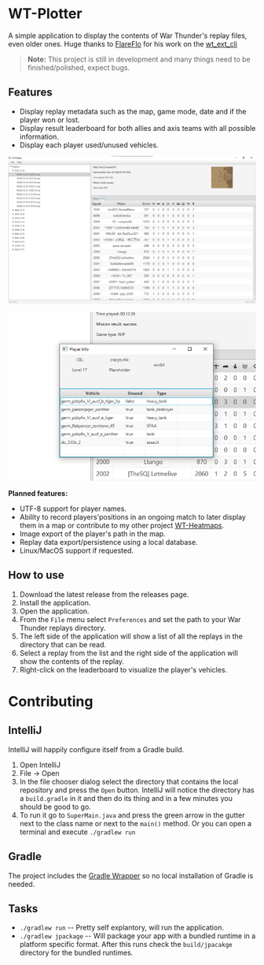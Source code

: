 # WT-Plotter

A simple application to display the contents of War Thunder's replay files, even older ones.
Huge thanks to [FlareFlo](https://github.com/FlareFlo) for his work on the [wt_ext_cli](https://github.com/Warthunder-Open-Source-Foundation/wt_ext_cli)
> **Note:** This project is still in development and many things need to be finished/polished, expect bugs.

## Features

- Display replay metadata such as the map, game mode, date and if the player won or lost.
- Display result leaderboard for both allies and axis teams with all possible information.
- Display each player used/unused vehicles.

![img.png](readme_assets/img.png)

![img_1.png](readme_assets/img_1.png)


**Planned features:**
- UTF-8 support for player names.
- Ability to record players'positions in an ongoing match to later display them in a map or contribute to my other project [WT-Heatmaps]("http://warthunder-heatmaps.crabdance.com/").
- Image export of the player's path in the map.
- Replay data export/persistence using a local database.
- Linux/MacOS support if requested.

## How to use

1. Download the latest release from the releases page.
2. Install the application.
3. Open the application.
4. From the `File` menu select `Preferences` and set the path to your War Thunder replays directory.
5. The left side of the application will show a list of all the replays in the directory that can be read.
6. Select a replay from the list and the right side of the application will show the contents of the replay.
7. Right-click on the leaderboard to visualize the player's vehicles.

# Contributing
## IntelliJ

IntelliJ will happily configure itself from a Gradle build. 

1. Open IntelliJ
2. File -> Open
3. In the file chooser dialog select the directory that contains the local repository and press the `Open` button. 
IntelliJ will notice the directory has a `build.gradle` in it and then do its thing and in a few minutes you should be good to go.
4. To run it go to `SuperMain.java` and press the green arrow in the gutter next to the class name or 
next to the `main()` method. Or you can open a terminal and execute `./gradlew run`


## Gradle

The project includes the [Gradle Wrapper](https://docs.gradle.org/current/userguide/gradle_wrapper.html) so no local installation of Gradle is needed. 

## Tasks

* `./gradlew run` -- Pretty self explantory, will run the application. 
* `./gradlew jpackage` -- Will package your app with a bundled runtime in a platform specific format. After this runs check the `build/jpacakge` directory for the bundled runtimes.

